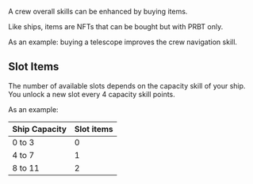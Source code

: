 A crew overall skills can be enhanced by buying items.

Like ships, items are NFTs that can be bought but with PRBT only.

As an example: buying a telescope improves the crew navigation skill.

## Slot Items 

The number of available slots depends on the capacity skill of your ship. You unlock a new slot every 4 capacity skill points.

As an example: 

| Ship Capacity    	| Slot items 	   |
|-------------------|------------------|
| 0 to 3            | 0            	   |
| 4 to 7      	    | 1                |
| 8 to 11    	    | 2    	           |

